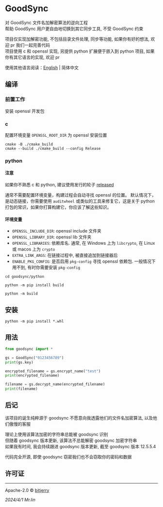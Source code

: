 # GoodSync

对 GoodSync 文件名加解密算法的逆向工程    
帮助 GoodSync 用户更自由地切换到其它同步工具, 不受 GoodSync 约束

项目仅实现加解密功能, 不包括目录文件处理, 同步等功能, 如果你有好的想法, 欢迎 pr 我们一起完善代码  
项目使用 c 和 openssl 实现, 另提供 python 扩展便于嵌入到 python 项目, 如果你有其它语言的实现, 欢迎 pr

使用其他语言阅读：[English](/README.md) | 简体中文

## 编译

### 前置工作

安装 openssl 开发包

### c

配置环境变量 `OPENSSL_ROOT_DIR` 为 openssl 安装位置

```shell
cmake -B ./cmake_build
cmake --build ./cmake_build --config Release
```

### python

#### 注意

如果你不熟悉 c 和 python, 建议使用发行的轮子 [released](https://github.com/bitjerry/goodsync/releases)

通常不需要配置环境变量，构建过程会自动寻找 openssl 的位置。
默认情况下，是动态链接，你需要使用 `auditwheel` 或类似的工具来修复它，这是关于 python 打包的常识，如果你打算构建它，你应该了解这些知识。

#### 环境变量

- `OPENSSL_INCLUDE_DIR`: openssl include 文件夹
- `OPENSSL_LIBRARY_DIR`: openssl lib 文件夹
- `OPENSSL_LIBRARIES`: 依赖库名. 通常, 在 Windows 上为 `libcrypto`, 在 Linux 或 macos 上为 `crypto`
- `EXTRA_LINK_ARGS`: 在链接过程中, 被直接追加到链接器后
- `ENABLE_PKG_CONFIG`: 是否启用 `pkg-config` 寻找 openssl 依赖包. 一般情况下用不到, 有时你需要安装 `pkg-config`

```shell
cd goodsync/python  

python -m pip install build

python -m build
```

## 安装

```shell
python -m pip install *.whl 
```

## 用法

```python
from goodsync import *

gs = GoodSync("0123456789")
print(gs.key)

encrypted_filename = gs.encrypt_name("test")
print(encrypted_filename)

filename = gs.decrypt_name(encrypted_filename)
print(filename)
```

## 后记

该项目的诞生纯粹源于 goodsync 不愿意向我透露他们的文件名加密算法, 以及他们傲慢的客服

理论上使用该算法加密的字符串总能被 goodsync 识别  
但随着 goodsync 版本更新, 该算法不总能解密 goodsync 加密字符串  
如果我有时间, 我会持续跟进 goodsync 版本更新, 截至 goodsync 版本 12.5.5.4

代码完全开源, 即使 goodsync 窃密我们也不会窃取你的密码和数据

## 许可证

---
Apache-2.0 © [bitjerry](/LICENSE)

*2024/4/1*
*Mr.lin*
